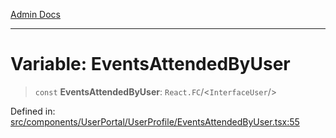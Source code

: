 [Admin Docs](/)

***

# Variable: EventsAttendedByUser

> `const` **EventsAttendedByUser**: `React.FC`/<`InterfaceUser`/>

Defined in: [src/components/UserPortal/UserProfile/EventsAttendedByUser.tsx:55](https://github.com/PalisadoesFoundation/talawa-admin/blob/main/src/components/UserPortal/UserProfile/EventsAttendedByUser.tsx#L55)
